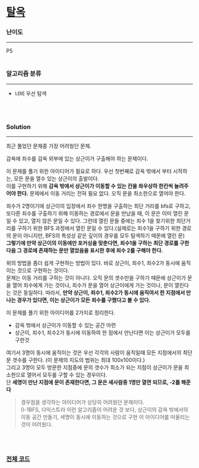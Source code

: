 # [탈옥](https://www.acmicpc.net/problem/9376)

### 난이도

***
P5
<br><br>

### 알고리즘 분류

***

* 너비 우선 탐색

<br><br>

### Solution

***

최근 풀었던 문제중 가장 어려웠던 문제.

감옥에 죄수를 감옥 외부에 있는 상근이가 구출해야 하는 문제이다.

이 문제를 풀기 위한 아이디어가 필요로 하다. 우선 첫번째로 감옥 밖에서 부터 시작하는, 모든 문을 열수 있는 상근이의 출발이다.        
이를 구현하기 위해 **감옥 밖에서 상근이가 이동할 수 있는 칸을 좌우상하 한칸씩 늘려주어야 한다.** 문제에서 이동 거리는 전혀 필요 없다. 오직 문을 최소한으로 열어야 한다.

죄수가 2명이기에 상근이의 입장에서 죄수 한명을 구출하는 최단 거리를 bfs로 구하고, 또다른 죄수를 구출하기 위해 이동하는 경로에서 문을 만났을 때, 이 문은 이미 열린 문일 수 있고, 열지 않은 문일 수 있다.
그런데 열린 문들 중에는 죄수 1을 찾기위한 최단거리를 구하기 위한 BFS 과정에서 열린 문일 수 있다.(실제로는 죄수1을 구하기 위한 경로의 문이 아니지만, BFS의 특성상 같은 깊이의 경우를 모두 탐색하기 때문에
열린 문)       
**그렇기에 만약 상근이의 이동에만 포커싱을 맞춘다면, 죄수1을 구하는 최단 경로를 구한 다음 그 경로에 존재하는 문만 열었음을 표시한 후에 죄수 2를 구해야 한다.**

위의 방법을 좀더 쉽게 구현하는 방법이 있다. 바로 상근이, 죄수1, 죄수2가 동시에 움직이는 것으로 구현하는 것이다.      
문제는 이동 거리를 구하는 것이 아니다. 오직 문의 갯수만을 구하기 때문에 상근이가 문을 열어 죄수에게 가는 것이나, 죄수가 문을 열어 상근이에게 가는 것이나, 문이 열린다는 것은 동일하다. 따라서, **만약
상근이, 죄수1, 죄수2가 동시에 움직여서 한 지점에서 만나는 경우가 있다면, 이는 상근이가 모든 죄수를 구했다고 볼 수 있다.**

이 문제를 풀기 위한 아이디어를 2가지로 정리한다.

* 감옥 밖에서 상근이가 이동할 수 있는 공간 마련
* 상근이, 죄수1, 죄수2가 동시에 이동하여 한 점에서 만난다면 이는 상근이가 모두를 구한것

여기서 3명이 동시에 움직이는 것은 우선 각각의 사람이 움직일때 모든 지점에서의 최단 문 갯수를 구한다. (이 문제의 지도의 범위는 최대 100x100이다.)        
그리고 3명이 모두 방문한 지점중에 문의 갯수가 최소가 되는 지점이 상근이가 문을 최소한으로 열어서 모두를 구할 수 있는 경우이다.       
단 **세명이 만난 지점에 문이 존재한다면, 그 문은 세사람중 1명만 열면 되므로, -2를 해준다**

> 경우점을 생각하는 아이디어가 상당히 어려웠던 문제이다.        
> 0-1BFS, 다익스트라 이런 알고리즘이 어려운 것 보다, 상근이의 감옥 밖에서의 이동 공간 만들기, 세명이 동시에 이동하는 것으로 구현 이 아이디어를 떠올리는 것이 어려웠다.

<br><br>

### [전체 코드](https://github.com/Jungmin-Seo0527/CodingTest/blob/main/src/dfs_bfs/BOJ9376_탈옥.java)

